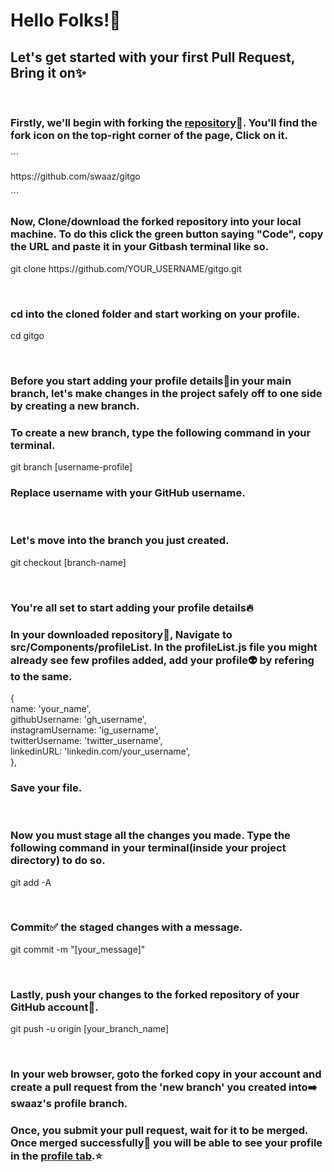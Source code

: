 <div className={Styles.container}>
            <h1>Hello Folks!<span role="img" aria-label="High Five">👐</span></h1>
            <h2>Let's get started with your first Pull Request, Bring it on<span role="img" aria-label="sparkle">✨</span></h2><br/>
            <h3>Firstly, we'll begin with forking the <a href="https://github.com/swaaz/gitgo">repository</a><span role="img" aria-label="file">📂</span>. You'll find the fork icon on the top-right corner of the page, Click on it.</h3>
            ```<p>https://github.com/swaaz/gitgo</p>```<br/>
            <h3>Now, Clone/download the forked repository into your local machine. To do this click the green button saying "Code", copy the URL and paste it in your Gitbash terminal like so.</h3>
            <p>git clone https://github.com/YOUR_USERNAME/gitgo.git</p><br/>
            <h3>cd into the cloned folder and start working on your profile.</h3>
            <p>cd gitgo</p><br/>
            <h3>Before you start adding your profile details<span role="img" aria-label="file">📝</span>in your main branch, let's make changes in the project safely off to one side by creating a new branch.</h3>
            <h3>To create a new branch, type the following command in your terminal.</h3>
            <p>git branch [username-profile]</p>
            <h3>Replace username with your GitHub username.</h3><br/>
            <h3>Let's move into the branch you just created.</h3>
            <p>git checkout [branch-name]</p><br/>
            <h3>You're all set to start adding your profile details<span role="img" aria-label="fire">🔥</span></h3>
            <h3>In your downloaded repository<span role="img" aria-label="file">📂</span>, Navigate to <span>src/Components/profileList</span>. In the <span>profileList.js</span> file you might already see few profiles added, add your profile<span role="img" aria-label="arrow">👽</span> by refering to the same.</h3>
            <p>
            &#123; <br/> 
            name:  'your_name',<br/>
            githubUsername: 'gh_username',<br/>
            instagramUsername: 'ig_username',<br/>
            twitterUsername: 'twitter_username',<br/>
            linkedinURL: 'linkedin.com/your_username',<br/>
            &#125;,
            </p>
            <h3>Save your file.</h3><br/>
            <h3>Now you must stage all the changes you made. Type the following command in your terminal(inside your project directory) to do so.</h3>
            <p>git add -A</p><br/>
            <h3>Commit<span role="img" aria-label="check">✅</span> the staged changes with a message.</h3>
            <p>git commit -m "[your_message]"</p><br/>
            <h3>Lastly, push your changes to the forked repository of your GitHub account<span role="img" aria-label="flag">🚩</span>.</h3>
            <p>git push -u origin [your_branch_name]</p><br/>
            <h3>In your web browser, goto the forked copy in your account and create a pull request from the 'new branch' you created into<span role="img" aria-label="arrow">➡️</span> swaaz's profile branch.</h3>
            <h3>Once, you submit your pull request, wait for it to be merged. Once merged successfully<span role="img" aria-label="claps">👏</span> you will be able to see your profile in the <a href="/Profiles">profile tab</a>.<span role="img" aria-label="star">⭐</span></h3>
            </div>
